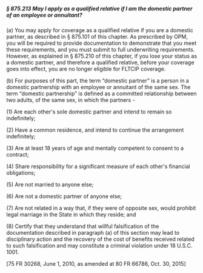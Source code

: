 ##### § 875.213 May I apply as a qualified relative if I am the domestic partner of an employee or annuitant? #####

(a) You may apply for coverage as a qualified relative if you are a domestic partner, as described in § 875.101 of this chapter. As prescribed by OPM, you will be required to provide documentation to demonstrate that you meet these requirements, and you must submit to full underwriting requirements. However, as explained in § 875.210 of this chapter, if you lose your status as a domestic partner, and therefore a qualified relative, before your coverage goes into effect, you are no longer eligible for FLTCIP coverage.

(b) For purposes of this part, the term “domestic partner” is a person in a domestic partnership with an employee or annuitant of the same sex. The term “domestic partnership” is defined as a committed relationship between two adults, of the same sex, in which the partners -

(1) Are each other's sole domestic partner and intend to remain so indefinitely;

(2) Have a common residence, and intend to continue the arrangement indefinitely;

(3) Are at least 18 years of age and mentally competent to consent to a contract;

(4) Share responsibility for a significant measure of each other's financial obligations;

(5) Are not married to anyone else;

(6) Are not a domestic partner of anyone else;

(7) Are not related in a way that, if they were of opposite sex, would prohibit legal marriage in the State in which they reside; and

(8) Certify that they understand that willful falsification of the documentation described in paragraph (a) of this section may lead to disciplinary action and the recovery of the cost of benefits received related to such falsification and may constitute a criminal violation under 18 U.S.C. 1001.

[75 FR 30268, June 1, 2010, as amended at 80 FR 66786, Oct. 30, 2015]